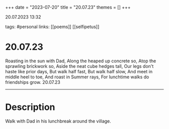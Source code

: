 +++
date = "2023-07-20"
title = "20.07.23"
themes = []
+++

20.07.2023 13:32

tags: #personal
links: [[poems]] [[selfipetus]]

# 20.07.23

Roasting in the sun with Dad,
Along the heaped up concrete so,
Atop the sprawling brickwork so,
Aside the neat cube hedges tall,
Our legs don't haste like prior days,
But walk half fast,
But walk half slow,
And meet in middle heel to toe,
And roast in Summer rays,
For lunchtime walks do friendships grow.
20.07.23

---

# Description

Walk with Dad in his lunchbreak around the village.